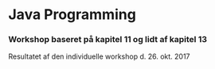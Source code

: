 # Java Programming
### Workshop baseret på kapitel 11 og lidt af kapitel 13
Resultatet af den individuelle workshop d. 26. okt. 2017
